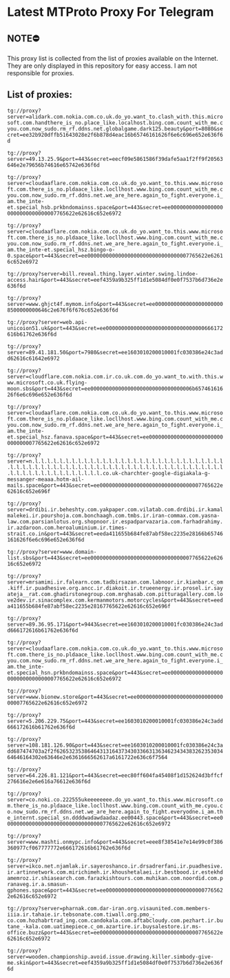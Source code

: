 # Latest MTProto Proxy For Telegram

## NOTE⛔

This proxy list is collected from the list of proxies available on the Internet. They are only displayed in this repository for easy access. I am not responsible for proxies.

## List of proxies:

`tg://proxy?server=alidark.com.nokia.com.co.uk.do_yo.want_to.clash_with.this.microsoft.com.handthere_is_no.place_like.localhost.bing.com.count_with_me.cyou.com.now_sudo.rm_rf.ddns.net.globalgame.dark125.beauty&port=8080&secret=ee32b920dffb51643028e2f6b878d4eac16b65746161626f6e6c696e652e636f6d`

`tg://proxy?server=49.13.25.9&port=443&secret=eecf09e5861586f39dafe5aa1f2ff9f20563646e2e79656b74616e65742e636f6d`

`tg://proxy?server=cloudaaflare.com.nokia.com.co.uk.do_yo.want_to.this.www.microsoft.com.there_is_no.pldaace_like.locllhost.www.bing.com.count_with_me.cyou.com.now_sudo.rm_rf.ddns.net.we_are_here.again_to_fight.everyone.i_am.the_inte-et.special_hsb.prkbndomainss.space&port=443&secret=ee000000000000000000000000000000007765622e62616c652e6972`

`tg://proxy?server=cloudaaflare.com.nokia.com.co.uk.do_yo.want_to.this.www.microsoft.com.there_is_no.pldaace_like.locllhost.www.bing.com.count_with_me.cyou.com.now_sudo.rm_rf.ddns.net.we_are_here.again_to_fight.everyone.i_am.the_inte-et.special_hsz.bingo-o-0.space&port=443&secret=ee000000000000000000000000000000007765622e62616c652e6972`

`tg://proxy?server=bill.reveal.thing.layer.winter.swing.lindoe-access.hair&port=443&secret=eef4359a9b325ff1d1e5084df0e0f7537b6d736e2e636f6d`

`tg://proxy?server=www.ghjct4f.mymom.info&port=443&secret=ee00000000000000000000008500000000646c2e676f6f676c652e636f6d`

`tg://proxy?server=web.api-unicoion51.uk&port=443&secret=ee00000000000000000000000000000000666172616b61762e636f6d`

`tg://proxy?server=89.41.181.50&port=7980&secret=ee1603010200010001fc030386e24c3add62616c61642e6972`

`tg://proxy?server=cloudflare.com.nokia.com.ir.co.uk.com.do_yo.want_to.with.this.www.microsoft.co.uk.flying-moon.sbs&port=443&secret=ee000000000000000000000000000000006b65746161626f6e6c696e652e636f6d`

`tg://proxy?server=cloudaaflare.com.nokia.com.co.uk.do_yo.want_to.this.www.microsoft.com.there_is_no.pldaace_like.locllhost.www.bing.com.count_with_me.cyou.com.now_sudo.rm_rf.ddns.net.we_are_here.again_to_fight.everyone.i_am.the_inte-et.special_hsz.fanava.space&port=443&secret=ee000000000000000000000000000000007765622e62616c652e6972`

`tg://proxy?server=n.l.l.l.l.l.l.l.l.l.l.l.l.l.l.l.l.l.l.l.l.l.l.l.l.l.l.l.l.l.l.l.l.l.l.l.l.l.l.l.l.l.l.l.l.l.l.l.l.l.l.l.l.l.l.l.l.l.l.l.l.l.l.l.l.l.l.l.l.l.l.l.l.l.l.l.l.l.l.l.l.l.co.uk-charchter-google-digiakala-g-messanger-meaaa.hotm-ail-mails.space&port=443&secret=ee000000000000000000000000000000007765622e62616c652e696f`

`tg://proxy?server=drdibi.ir.beheshty.com.yakpaper.com.vilatab.com.drdibi.ir.kamalmalekei.ir.pourshoja.com.bonchaagh.com.tmbs.ir.iran-commax.com.yasna-law.com.parsianlotus.org.shopnoor.ir.espadparvazaria.com.farhadrahimy.ir.azdaroon.com.heroaluminium.ir.times-strait.co.in&port=443&secret=eeda411655b684fe87abf58ec2235e28166b65746161626f6e6c696e652e636f6d`

`tg://proxy?server=www.domain-list.sbs&port=443&secret=ee000000000000000000000000000000007765622e62616c652e6972`

`tg://proxy?server=mrsamimi.ir.falearn.com.tadbirsazan.com.labnoor.ir.kianbar.c_om.kiff.ir.puadhesive.org.ancc.ir.diakoit.ir.trueenergy.ir.prosel.ir.sayateja__rat.com.ghadirstonegroup.com.mrghasab.com.pitturagallery.com.love2dev.ir.sinacomplex.com.kermanmotors.motorcycles&port=443&secret=eeda411655b684fe87abf58ec2235e28167765622e62616c652e696f`

`tg://proxy?server=89.36.95.171&port=9443&secret=ee1603010200010001fc030386e24c3add666172616b61762e636f6d`

`tg://proxy?server=cloudaaflare.com.nokia.com.co.uk.do_yo.want_to.this.www.microsoft.com.there_is_no.pldaace_like.locllhost.www.bing.com.count_with_me.cyou.com.now_sudo.rm_rf.ddns.net.we_are_here.again_to_fight.everyone.i_am.the_inte-et.special_hsn.prkbndomainss.space&port=443&secret=ee000000000000000000000000000000007765622e62616c652e6972`

`tg://proxy?server=www.bionew.store&port=443&secret=ee000000000000000000000000000000007765622e62616c652e6972`

`tg://proxy?server=5.206.229.75&port=443&secret=ee1603010200010001fc030386e24c3add666172616b61762e636f6d`

`tg://proxy?server=108.181.126.90&port=443&secret=ee1603010200010001fc030386e24c3add687474703a2f2f62653235386464313164373430336631363462343438326235303464646164302e63646e2e6361666562617a6161722e636c6f7564`

`tg://proxy?server=64.226.81.121&port=443&secret=eec80ff604fa45408f1d152624d3bffcf276616e2e6e616a76612e636f6d`

`tg://proxy?server=co.noki.co.222555ukeeeeeeee.do_yo.want_to.this.www.microsoft.com.there_is_no.pldaace_like.locllhost.www.bing.com.count_with_me.cyou.co.now_sudo.rm_rf.ddns.net.we_are_here.again_to_fight.everyodne.i_am.the_internt.special_sn.ddddwadawdaadaz.ee00443.space&port=443&secret=ee000000000000000000000000000000007765622e62616c652e6972`

`tg://proxy?server=www.mashti.onmypc.info&port=443&secret=eee8f38541e7e14e99c0f386360977cf067777772e666172616b61762e636f6d`

`tg://proxy?server=ikco.net.njamlak.ir.sayeroshanco.ir.drsadrerfani.ir.puadhesive.ir.artinnetwork.com.mirichimeh.ir.khoushetalaei.ir.bestbood.ir.estekhdamemroz.ir.shiasearch.com.farazkishtours.com.muhikan.com.noordid.com.pranaveg.ir.a.smasun-gphones.space&port=443&secret=ee000000000000000000000000000000007765622e62616c652e6972`

`tg://proxy?server=pharnak.com.dar-iran.org.visaunited.com.members-iiia.ir.tahaie.ir.tebsonate.com.tiwall.org.pmo_-co.com.hozhabrtrad_ing.com.candokala.com.aftabcloudy.com.pezhart.ir.butane_-kala.com.uatimepiece.c_om.azartire.ir.buysalestore.ir.ms-office.buzz&port=443&secret=ee000000000000000000000000000000007765622e62616c652e6972`

`tg://proxy?server=wooden.championship.avoid.issue.drawing.killer.simbody-give-me.skin&port=443&secret=eef4359a9b325ff1d1e5084df0e0f7537b6d736e2e636f6d`

